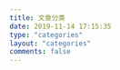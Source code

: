 ```yaml
---
title: 文章分类
date: 2019-11-14 17:15:35
type: "categories"
layout: "categories"
comments: false
---
```

